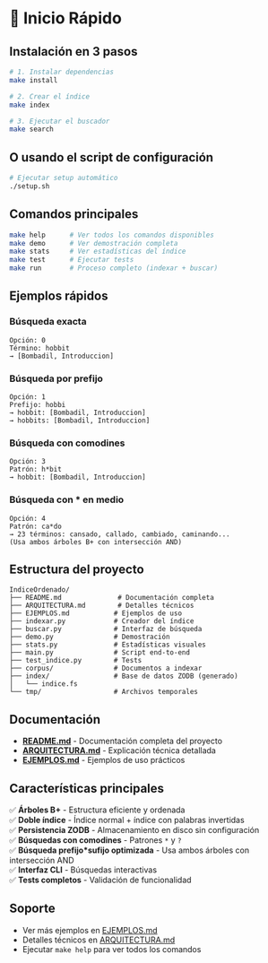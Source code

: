 # 🚀 Inicio Rápido

## Instalación en 3 pasos

```bash
# 1. Instalar dependencias
make install

# 2. Crear el índice
make index

# 3. Ejecutar el buscador
make search
```

## O usando el script de configuración

```bash
# Ejecutar setup automático
./setup.sh
```

## Comandos principales

```bash
make help      # Ver todos los comandos disponibles
make demo      # Ver demostración completa
make stats     # Ver estadísticas del índice
make test      # Ejecutar tests
make run       # Proceso completo (indexar + buscar)
```

## Ejemplos rápidos

### Búsqueda exacta
```
Opción: 0
Término: hobbit
→ [Bombadil, Introduccion]
```

### Búsqueda por prefijo
```
Opción: 1
Prefijo: hobbi
→ hobbit: [Bombadil, Introduccion]
→ hobbits: [Bombadil, Introduccion]
```

### Búsqueda con comodines
```
Opción: 3
Patrón: h*bit
→ hobbit: [Bombadil, Introduccion]
```

### Búsqueda con * en medio
```
Opción: 4
Patrón: ca*do
→ 23 términos: cansado, callado, cambiado, caminando...
(Usa ambos árboles B+ con intersección AND)
```

## Estructura del proyecto

```
IndiceOrdenado/
├── README.md              # Documentación completa
├── ARQUITECTURA.md        # Detalles técnicos
├── EJEMPLOS.md           # Ejemplos de uso
├── indexar.py            # Creador del índice
├── buscar.py             # Interfaz de búsqueda
├── demo.py               # Demostración
├── stats.py              # Estadísticas visuales
├── main.py               # Script end-to-end
├── test_indice.py        # Tests
├── corpus/               # Documentos a indexar
├── index/                # Base de datos ZODB (generado)
│   └── indice.fs
└── tmp/                  # Archivos temporales
```

## Documentación

- **[README.md](README.md)** - Documentación completa del proyecto
- **[ARQUITECTURA.md](ARQUITECTURA.md)** - Explicación técnica detallada
- **[EJEMPLOS.md](EJEMPLOS.md)** - Ejemplos de uso prácticos

## Características principales

✅ **Árboles B+** - Estructura eficiente y ordenada  
✅ **Doble índice** - Índice normal + índice con palabras invertidas  
✅ **Persistencia ZODB** - Almacenamiento en disco sin configuración  
✅ **Búsquedas con comodines** - Patrones `*` y `?`  
✅ **Búsqueda prefijo\*sufijo optimizada** - Usa ambos árboles con intersección AND  
✅ **Interfaz CLI** - Búsquedas interactivas  
✅ **Tests completos** - Validación de funcionalidad  

## Soporte

- Ver más ejemplos en [EJEMPLOS.md](EJEMPLOS.md)
- Detalles técnicos en [ARQUITECTURA.md](ARQUITECTURA.md)
- Ejecutar `make help` para ver todos los comandos
